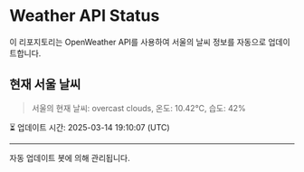 
# Weather API Status

이 리포지토리는 OpenWeather API를 사용하여 서울의 날씨 정보를 자동으로 업데이트합니다.

## 현재 서울 날씨
> 서울의 현재 날씨: overcast clouds, 온도: 10.42°C, 습도: 42%

⏳ 업데이트 시간: 2025-03-14 19:10:07 (UTC)

---
자동 업데이트 봇에 의해 관리됩니다.
